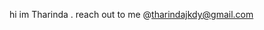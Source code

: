 hi im Tharinda . reach out to me @tharindajkdy@gmail.com
<!---
dinukacodes/dinukacodes is a ✨ special ✨ repository because its `README.md` (this file) appears on your GitHub profile.
You can click the Preview link to take a look at your changes.
--->
